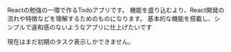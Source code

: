 Reactの勉強の一環で作るTodoアプリです。
機能を盛り込むより、React開発の流れや特徴などを理解するためのものになります。
基本的な機能を搭載し、シンプルで違和感のないようなアプリに仕上げたいです

現在はまだ初期のタスク表示しかできません。